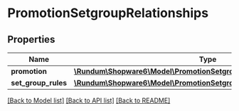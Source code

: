 # PromotionSetgroupRelationships

## Properties
Name | Type | Description | Notes
------------ | ------------- | ------------- | -------------
**promotion** | [**\Rundum\Shopware6\Model\PromotionSetgroupRelationshipsPromotion**](PromotionSetgroupRelationshipsPromotion.md) |  | [optional] 
**set_group_rules** | [**\Rundum\Shopware6\Model\PromotionSetgroupRelationshipsSetGroupRules**](PromotionSetgroupRelationshipsSetGroupRules.md) |  | [optional] 

[[Back to Model list]](../../README.md#documentation-for-models) [[Back to API list]](../../README.md#documentation-for-api-endpoints) [[Back to README]](../../README.md)

